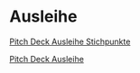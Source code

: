 # Ausleihe

[Pitch Deck Ausleihe Stichpunkte](Ausleihe/Pitch%20Deck%20Ausleihe%20Stichpunkte.md)

[Pitch Deck Ausleihe](Ausleihe/Pitch%20Deck%20Ausleihe.md)